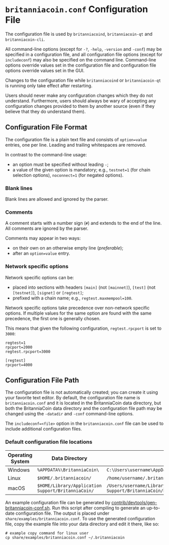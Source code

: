 # `britanniacoin.conf` Configuration File

The configuration file is used by `britanniacoind`, `britanniacoin-qt` and `britanniacoin-cli`.

All command-line options (except for `-?`, `-help`, `-version` and `-conf`) may be specified in a configuration file, and all configuration file options (except for `includeconf`) may also be specified on the command line. Command-line options override values set in the configuration file and configuration file options override values set in the GUI.

Changes to the configuration file while `britanniacoind` or `britanniacoin-qt` is running only take effect after restarting.

Users should never make any configuration changes which they do not understand. Furthermore, users should always be wary of accepting any configuration changes provided to them by another source (even if they believe that they do understand them).

## Configuration File Format

The configuration file is a plain text file and consists of `option=value` entries, one per line. Leading and trailing whitespaces are removed.

In contrast to the command-line usage:
- an option must be specified without leading `-`;
- a value of the given option is mandatory; e.g., `testnet=1` (for chain selection options), `noconnect=1` (for negated options).

### Blank lines

Blank lines are allowed and ignored by the parser.

### Comments

A comment starts with a number sign (`#`) and extends to the end of the line. All comments are ignored by the parser.

Comments may appear in two ways:
- on their own on an otherwise empty line (_preferable_);
- after an `option=value` entry.

### Network specific options

Network specific options can be:
- placed into sections with headers `[main]` (not `[mainnet]`), `[test]` (not `[testnet]`), `[signet]` or `[regtest]`;
- prefixed with a chain name; e.g., `regtest.maxmempool=100`.

Network specific options take precedence over non-network specific options.
If multiple values for the same option are found with the same precedence, the
first one is generally chosen.

This means that given the following configuration, `regtest.rpcport` is set to `3000`:

```
regtest=1
rpcport=2000
regtest.rpcport=3000

[regtest]
rpcport=4000
```

## Configuration File Path

The configuration file is not automatically created; you can create it using your favorite text editor. By default, the configuration file name is `britanniacoin.conf` and it is located in the BritanniaCoin data directory, but both the BritanniaCoin data directory and the configuration file path may be changed using the `-datadir` and `-conf` command-line options.

The `includeconf=<file>` option in the `britanniacoin.conf` file can be used to include additional configuration files.

### Default configuration file locations

Operating System | Data Directory | Example Path
-- | -- | --
Windows | `%APPDATA%\BritanniaCoin\` | `C:\Users\username\AppData\Roaming\BritanniaCoin\britanniacoin.conf`
Linux | `$HOME/.britanniacoin/` | `/home/username/.britanniacoin/britanniacoin.conf`
macOS | `$HOME/Library/Application Support/BritanniaCoin/` | `/Users/username/Library/Application Support/BritanniaCoin/britanniacoin.conf`

An example configuration file can be generated by [contrib/devtools/gen-britanniacoin-conf.sh](../contrib/devtools/gen-britanniacoin-conf.sh).
Run this script after compiling to generate an up-to-date configuration file.
The output is placed under `share/examples/britanniacoin.conf`.
To use the generated configuration file, copy the example file into your data directory and edit it there, like so:

```
# example copy command for linux user
cp share/examples/britanniacoin.conf ~/.britanniacoin
```
